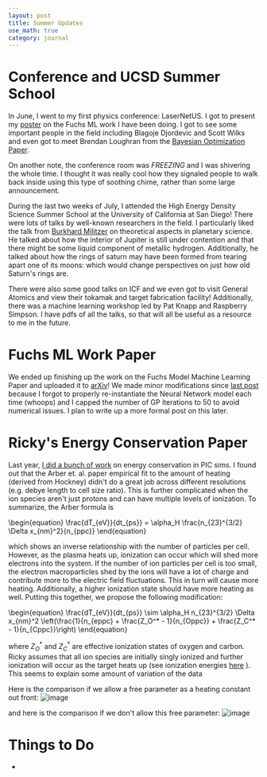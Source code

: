```yaml
---
layout: post
title: Summer Updates
use_math: true
category: journal
---
```

# Conference and UCSD Summer School
In June, I went to my first physics conference: LaserNetUS. I got to present my [poster](https://ronak-n-desai.github.io/images/LaserNet23_Poster.pdf) on the Fuchs ML work I have been doing. I got to see some important people in the field including Blagoje Djordevic and Scott Wilks and even got to meet Brendan Loughran from the [Bayesian Optimization Paper](https://www.cambridge.org/core/journals/high-power-laser-science-and-engineering/article/automated-control-and-optimization-of-laserdriven-ion-acceleration/067E7D12CC7461E51E51B426BC7BDC40). 

On another note, the conference room was *FREEZING* and I was shivering the whole time. I thought it was really cool how they signaled people to walk back inside using this type of soothing chime, rather than some large announcement.

During the last two weeks of July, I attended the High Energy Density Science Summer School at the University of California at San Diego! There were lots of talks by well-known researchers in the field. I particularly liked the talk from [Burkhard Militzer](http://militzer.berkeley.edu/) on theoretical aspects in planetary science. He talked about how the interior of Jupiter is still under contention and that there might be some liquid component of metallic hydrogen. Additionally, he talked about how the rings of saturn may have been formed from tearing apart one of its moons: which would change perspectives on just how old Saturn's rings are.

There were also some good talks on ICF and we even got to visit General Atomics and view their tokamak and target fabrication facility! Additionally, there was a machine learning workshop led by Pat Knapp and Raspberry Simpson. I have pdfs of all the talks, so that will all be useful as a resource to me in the future.

# Fuchs ML Work Paper
We ended up finishing up the work on the Fuchs Model Machine Learning Paper and uploaded it to [arXiv](https://arxiv.org/abs/2307.16036)! We made minor modifications since [last post](https://ronak-n-desai.github.io/23sum2/) because I forgot to properly re-instantiate the Neural Network model each time (whoops) and I capped the number of GP iterations to 50 to avoid numerical issues. I plan to write up a more formal post on this later. 

# Ricky's Energy Conservation Paper
Last year, [I did a bunch of work](https://ronak-n-desai.github.io/22aut6/) on energy conservation in PIC sims. I found out that the Arber et. al. paper empirical fit to the amount of heating (derived from Hockney) didn't do a great job across different resolutions (e.g. debye length to cell size ratio). This is further complicated when the ion species aren't just protons and can have multiple levels of ionization. To summarize, the Arber formula is 

\begin{equation}
  \frac{dT_{eV}}{dt_{ps}} = \alpha_H \frac{n_{23}^{3/2} \Delta x_{nm}^2}{n_{ppc}} 
\end{equation}

which shows an inverse relationship with the number of particles per cell. However, as the plasma heats up, ionization can occur which will shed more electrons into the system. If the number of ion particles per cell is too small, the electron macroparticles shed by the ions will have a lot of charge and contribute more to the electric field fluctuations. This in turn will cause more heating. Additionally, a higher ionization state should have more heating as well. Putting this together, we propose the following modification:

\begin{equation}
  \frac{dT_{eV}}{dt_{ps}} \sim \alpha_H n_{23}^{3/2} \Delta x_{nm}^2 \left(\frac{1}{n_{eppc} + \frac{Z_O^* - 1}{n_{Oppc}} + \frac{Z_C^* - 1}{n_{Cppc}}\right)
\end{equation}

where $Z_O^*$ and $Z_C^*$ are effective ionization states of oxygen and carbon. Ricky assumes that all ion species are initially singly ionized and further ionization will occur as the target heats up (see ionization energies [here](https://en.wikipedia.org/wiki/Ionization_energies_of_the_elements_(data_page)) ). This seems to explain some amount of variation of the data

Here is the comparison if we allow a free parameter as a heating constant out front:
![image](https://github.com/ronak-n-desai/ronak-n-desai.github.io/assets/98538788/1b9b29da-d372-48f4-b730-096afef26bbc)

and here is the comparison if we don't allow this free parameter:
![image](https://github.com/ronak-n-desai/ronak-n-desai.github.io/assets/98538788/4e6db7c8-2fbe-4006-b397-f04ac5ed490d)





# Things to Do
- 
